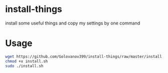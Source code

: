 # install-things
install some useful things and copy my settings by one command

# Usage

```bash
wget https://github.com/Golovanov399/install-things/raw/master/install.sh
chmod +x install.sh
sudo ./install.sh
```
